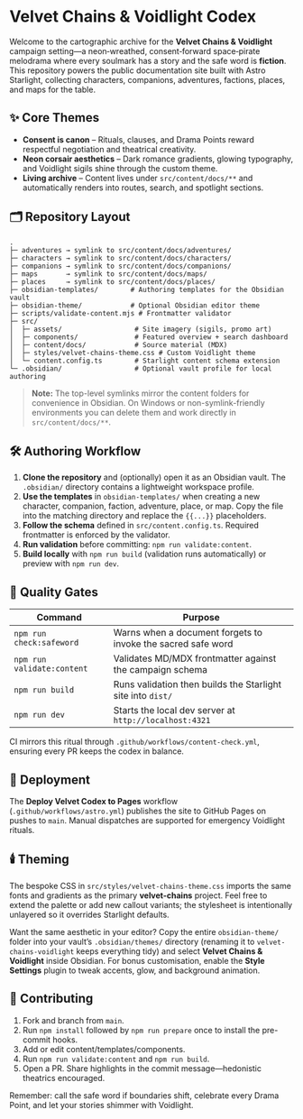 # Velvet Chains & Voidlight Codex

Welcome to the cartographic archive for the **Velvet Chains & Voidlight** campaign setting—a neon‑wreathed, consent‑forward space‑pirate melodrama where every soulmark has a story and the safe word is **fiction**. This repository powers the public documentation site built with Astro Starlight, collecting characters, companions, adventures, factions, places, and maps for the table.

## ✨ Core Themes

- **Consent is canon** – Rituals, clauses, and Drama Points reward respectful negotiation and theatrical creativity.
- **Neon corsair aesthetics** – Dark romance gradients, glowing typography, and Voidlight sigils shine through the custom theme.
- **Living archive** – Content lives under `src/content/docs/**` and automatically renders into routes, search, and spotlight sections.

## 🗂️ Repository Layout

```
.
├─ adventures → symlink to src/content/docs/adventures/
├─ characters → symlink to src/content/docs/characters/
├─ companions → symlink to src/content/docs/companions/
├─ maps       → symlink to src/content/docs/maps/
├─ places     → symlink to src/content/docs/places/
├─ obsidian-templates/        # Authoring templates for the Obsidian vault
├─ obsidian-theme/            # Optional Obsidian editor theme
├─ scripts/validate-content.mjs # Frontmatter validator
├─ src/
│  ├─ assets/                  # Site imagery (sigils, promo art)
│  ├─ components/              # Featured overview + search dashboard
│  ├─ content/docs/            # Source material (MDX)
│  ├─ styles/velvet-chains-theme.css # Custom Voidlight theme
│  └─ content.config.ts        # Starlight content schema extension
└─ .obsidian/                  # Optional vault profile for local authoring
```

> **Note:** The top-level symlinks mirror the content folders for convenience in Obsidian. On Windows or non-symlink-friendly environments you can delete them and work directly in `src/content/docs/**`.

## 🛠️ Authoring Workflow

1. **Clone the repository** and (optionally) open it as an Obsidian vault. The `.obsidian/` directory contains a lightweight workspace profile.
2. **Use the templates** in `obsidian-templates/` when creating a new character, companion, faction, adventure, place, or map. Copy the file into the matching directory and replace the `{{...}}` placeholders.
3. **Follow the schema** defined in `src/content.config.ts`. Required frontmatter is enforced by the validator.
4. **Run validation** before committing: `npm run validate:content`.
5. **Build locally** with `npm run build` (validation runs automatically) or preview with `npm run dev`.

## 🧪 Quality Gates

| Command | Purpose |
|---------|---------|
| `npm run check:safeword`   | Warns when a document forgets to invoke the sacred safe word |
| `npm run validate:content` | Validates MD/MDX frontmatter against the campaign schema |
| `npm run build`            | Runs validation then builds the Starlight site into `dist/` |
| `npm run dev`              | Starts the local dev server at `http://localhost:4321` |

CI mirrors this ritual through `.github/workflows/content-check.yml`, ensuring every PR keeps the codex in balance.

## 🚀 Deployment

The **Deploy Velvet Codex to Pages** workflow (`.github/workflows/astro.yml`) publishes the site to GitHub Pages on pushes to `main`. Manual dispatches are supported for emergency Voidlight rituals.

## 🕯️ Theming

The bespoke CSS in `src/styles/velvet-chains-theme.css` imports the same fonts and gradients as the primary **velvet-chains** project. Feel free to extend the palette or add new callout variants; the stylesheet is intentionally unlayered so it overrides Starlight defaults.

Want the same aesthetic in your editor? Copy the entire `obsidian-theme/` folder into your vault’s `.obsidian/themes/` directory (renaming it to `velvet-chains-voidlight` keeps everything tidy) and select **Velvet Chains & Voidlight** inside Obsidian. For bonus customisation, enable the **Style Settings** plugin to tweak accents, glow, and background animation.

## 🤝 Contributing

1. Fork and branch from `main`.
2. Run `npm install` followed by `npm run prepare` once to install the pre-commit hooks.
3. Add or edit content/templates/components.
4. Run `npm run validate:content` and `npm run build`.
5. Open a PR. Share highlights in the commit message—hedonistic theatrics encouraged.

Remember: call the safe word if boundaries shift, celebrate every Drama Point, and let your stories shimmer with Voidlight.
